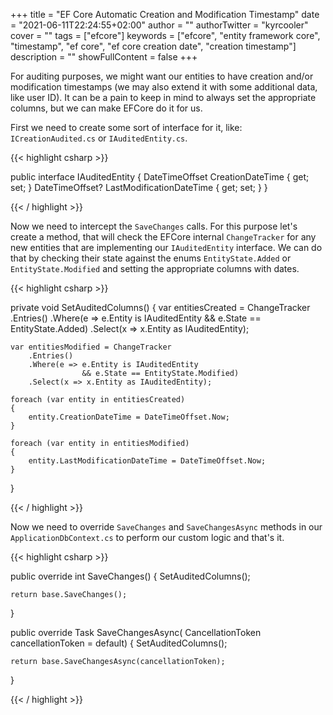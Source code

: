 +++
title = "EF Core Automatic Creation and Modification Timestamp"
date = "2021-06-11T22:24:55+02:00"
author = ""
authorTwitter = "kyrcooler"
cover = ""
tags = ["efcore"]
keywords = ["efcore", "entity framework core", "timestamp", "ef core", "ef core creation date", "creation timestamp"]
description = ""
showFullContent = false
+++

For auditing purposes, we might want our entities to have creation and/or modification timestamps (we may also extend it with some additional data, like user ID). It can be a pain to keep in mind to always set the appropriate columns, but we can make EFCore do it for us.

First we need to create some sort of interface for it, like: `ICreationAudited.cs` or `IAuditedEntity.cs`.

{{< highlight csharp >}}

public interface IAuditedEntity
{
    DateTimeOffset CreationDateTime { get; set; }
    DateTimeOffset? LastModificationDateTime { get; set; }
}

{{< / highlight >}}

Now we need to intercept the `SaveChanges` calls. For this purpose let's create a method, that will check the EFCore internal `ChangeTracker` for any new entities that are implementing our `IAuditedEntity` interface. We can do that by checking their state against the enums `EntityState.Added` or `EntityState.Modified` and setting the appropriate columns with dates.

{{< highlight csharp >}}

private void SetAuditedColumns()
{
    var entitiesCreated = ChangeTracker
        .Entries()
        .Where(e => e.Entity is IAuditedEntity 
                    && e.State == EntityState.Added)
        .Select(x => x.Entity as IAuditedEntity);

    var entitiesModified = ChangeTracker
        .Entries()
        .Where(e => e.Entity is IAuditedEntity 
                    && e.State == EntityState.Modified)
        .Select(x => x.Entity as IAuditedEntity);

    foreach (var entity in entitiesCreated)
    {
        entity.CreationDateTime = DateTimeOffset.Now;
    }

    foreach (var entity in entitiesModified)
    {
        entity.LastModificationDateTime = DateTimeOffset.Now;
    }
}

{{< / highlight >}}

Now we need to override `SaveChanges` and `SaveChangesAsync` methods in our `ApplicationDbContext.cs` to perform our custom logic and that's it.

{{< highlight csharp >}}

public override int SaveChanges()
{
    SetAuditedColumns();

    return base.SaveChanges();
}

public override Task<int> SaveChangesAsync(
    CancellationToken cancellationToken = default)
{
    SetAuditedColumns();

    return base.SaveChangesAsync(cancellationToken);
}

{{< / highlight >}}